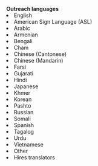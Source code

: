 <br>
<br>
<br>
<b>Outreach languages</b>
<li> English</li>
<li> American Sign Language (ASL)</li>
<li> Arabic</li>
<li> Armenian</li>
<li> Bengali</li>
<li> Cham</li>
<li> Chinese (Cantonese)  &emsp; &emsp; &emsp;</li>
<li> Chinese (Mandarin)</li>
<li> Farsi</li>
<li> Gujarati</li>
<li> Hindi</li>
<li> Japanese</li>
<li> Khmer</li>
<li> Korean</li>
<li> Pashto</li>
<li> Russian</li>
<li> Somali</li>
<li> Spanish</li>
<li> Tagalog</li>
<li> Urdu</li>
<li> Vietnamese</li>
<li> Other</li>
<li> Hires translators</li>
<br>
<br>
